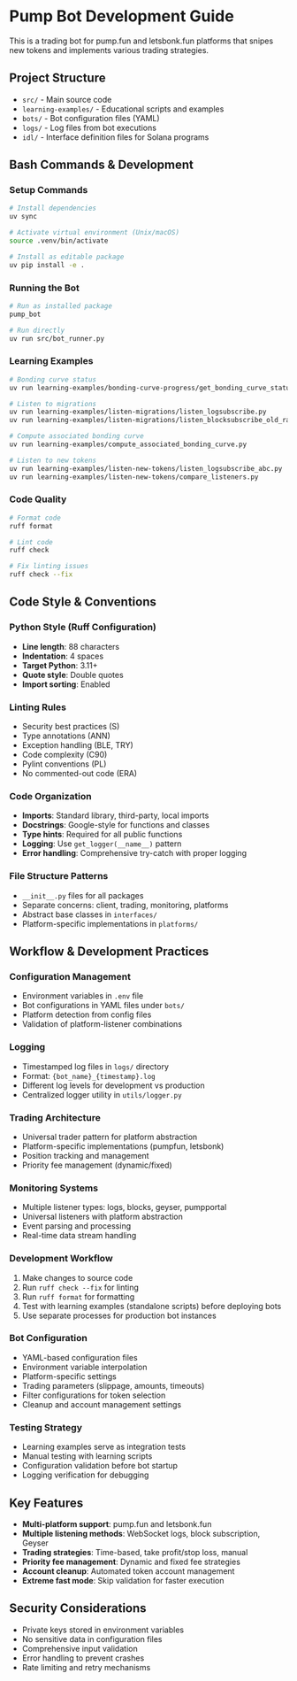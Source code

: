 # Pump Bot Development Guide

This is a trading bot for pump.fun and letsbonk.fun platforms that snipes new tokens and implements various trading strategies.

## Project Structure

- `src/` - Main source code
- `learning-examples/` - Educational scripts and examples
- `bots/` - Bot configuration files (YAML)
- `logs/` - Log files from bot executions
- `idl/` - Interface definition files for Solana programs

## Bash Commands & Development

### Setup Commands
```bash
# Install dependencies
uv sync

# Activate virtual environment (Unix/macOS)
source .venv/bin/activate

# Install as editable package
uv pip install -e .
```

### Running the Bot
```bash
# Run as installed package
pump_bot

# Run directly
uv run src/bot_runner.py
```

### Learning Examples
```bash
# Bonding curve status
uv run learning-examples/bonding-curve-progress/get_bonding_curve_status.py TOKEN_ADDRESS

# Listen to migrations
uv run learning-examples/listen-migrations/listen_logsubscribe.py
uv run learning-examples/listen-migrations/listen_blocksubscribe_old_raydium.py

# Compute associated bonding curve
uv run learning-examples/compute_associated_bonding_curve.py

# Listen to new tokens
uv run learning-examples/listen-new-tokens/listen_logsubscribe_abc.py
uv run learning-examples/listen-new-tokens/compare_listeners.py
```

### Code Quality
```bash
# Format code
ruff format

# Lint code
ruff check

# Fix linting issues
ruff check --fix
```

## Code Style & Conventions

### Python Style (Ruff Configuration)
- **Line length**: 88 characters
- **Indentation**: 4 spaces
- **Target Python**: 3.11+
- **Quote style**: Double quotes
- **Import sorting**: Enabled

### Linting Rules
- Security best practices (S)
- Type annotations (ANN)
- Exception handling (BLE, TRY)
- Code complexity (C90)
- Pylint conventions (PL)
- No commented-out code (ERA)

### Code Organization
- **Imports**: Standard library, third-party, local imports
- **Docstrings**: Google-style for functions and classes
- **Type hints**: Required for all public functions
- **Logging**: Use `get_logger(__name__)` pattern
- **Error handling**: Comprehensive try-catch with proper logging

### File Structure Patterns
- `__init__.py` files for all packages
- Separate concerns: client, trading, monitoring, platforms
- Abstract base classes in `interfaces/`
- Platform-specific implementations in `platforms/`

## Workflow & Development Practices

### Configuration Management
- Environment variables in `.env` file
- Bot configurations in YAML files under `bots/`
- Platform detection from config files
- Validation of platform-listener combinations

### Logging
- Timestamped log files in `logs/` directory
- Format: `{bot_name}_{timestamp}.log`
- Different log levels for development vs production
- Centralized logger utility in `utils/logger.py`

### Trading Architecture
- Universal trader pattern for platform abstraction
- Platform-specific implementations (pumpfun, letsbonk)
- Position tracking and management
- Priority fee management (dynamic/fixed)

### Monitoring Systems
- Multiple listener types: logs, blocks, geyser, pumpportal
- Universal listeners with platform abstraction
- Event parsing and processing
- Real-time data stream handling

### Development Workflow
1. Make changes to source code
2. Run `ruff check --fix` for linting
3. Run `ruff format` for formatting
4. Test with learning examples (standalone scripts) before deploying bots
5. Use separate processes for production bot instances

### Bot Configuration
- YAML-based configuration files
- Environment variable interpolation
- Platform-specific settings
- Trading parameters (slippage, amounts, timeouts)
- Filter configurations for token selection
- Cleanup and account management settings

### Testing Strategy
- Learning examples serve as integration tests
- Manual testing with learning scripts
- Configuration validation before bot startup
- Logging verification for debugging

## Key Features

- **Multi-platform support**: pump.fun and letsbonk.fun
- **Multiple listening methods**: WebSocket logs, block subscription, Geyser
- **Trading strategies**: Time-based, take profit/stop loss, manual
- **Priority fee management**: Dynamic and fixed fee strategies
- **Account cleanup**: Automated token account management
- **Extreme fast mode**: Skip validation for faster execution

## Security Considerations

- Private keys stored in environment variables
- No sensitive data in configuration files
- Comprehensive input validation
- Error handling to prevent crashes
- Rate limiting and retry mechanisms